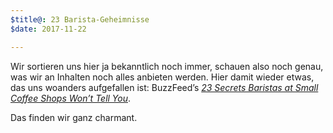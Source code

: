 ```yaml
---
$title@: 23 Barista-Geheimnisse
$date: 2017-11-22

---
```

Wir sortieren uns hier ja bekanntlich noch immer, schauen also noch genau, was wir an Inhalten noch alles anbieten werden. Hier damit wieder etwas, das uns woanders aufgefallen ist: BuzzFeed’s [_23 Secrets Baristas at Small Coffee Shops Won’t Tell You_](https://www.buzzfeed.com/chrishernandez/23-secrets-coffee-shop-baristas-wont-tell-you).

Das finden wir ganz charmant. 